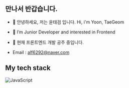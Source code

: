 ## 만나서 반갑습니다.

- 👋 안녕하세요, 저는 윤태검 입니다. Hi, i'm Yoon, TaeGeom
- 👀 I’m Junior Developer and interested in Frontend
- 🌱 현재 프론트엔드 개발 공주 중입니다.

- Email : alf6292@naver.com


<h2> My tech stack </h2>

![JavaScript](https://img.shields.io/badge/-javascript-yellow)
